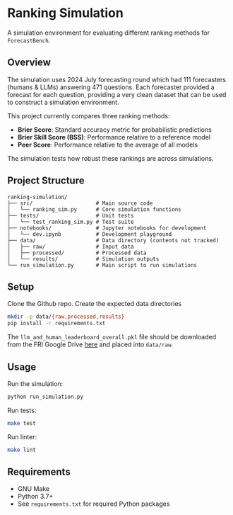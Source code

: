 # Ranking Simulation

A simulation environment for evaluating different ranking methods for `ForecastBench`.

## Overview

The simulation uses 2024 July forecasting round which had 111 forecasters (humans & LLMs) answering 471 questions. Each forecaster provided a forecast for each question, providing a very clean dataset that can be used to construct a simulation environment.

This project currently compares three ranking methods:
- **Brier Score**: Standard accuracy metric for probabilistic predictions
- **Brier Skill Score (BSS)**: Performance relative to a reference model
- **Peer Score**: Performance relative to the average of all models

The simulation tests how robust these rankings are across simulations.

## Project Structure
```
ranking-simulation/
├── src/                    # Main source code
│   └── ranking_sim.py      # Core simulation functions
├── tests/                  # Unit tests
│   └── test_ranking_sim.py # Test suite
├── notebooks/              # Jupyter notebooks for development
│   └── dev.ipynb           # Development playground
├── data/                   # Data directory (contents not tracked)
│   ├── raw/                # Input data
│   ├── processed/          # Processed data
│   └── results/            # Simulation outputs
└── run_simulation.py       # Main script to run simulations
```

## Setup

Clone the Github repo. Create the expected data directories
```bash
mkdir -p data/{raw,processed,results}
pip install -r requirements.txt
```

The `llm_and_human_leaderboard_overall.pkl` file should be downloaded from the FRI Google Drive [here](https://drive.google.com/drive/folders/1p1x4Ywrj39hPat-Y7miHX-UXGJvMGqgB?usp=drive_link) and placed into `data/raw`.

## Usage

Run the simulation:
```bash
python run_simulation.py
```

Run tests:
```bash
make test
```

Run linter:
```bash
make lint
```

## Requirements

- GNU Make
- Python 3.7+
- See `requirements.txt` for required Python packages

